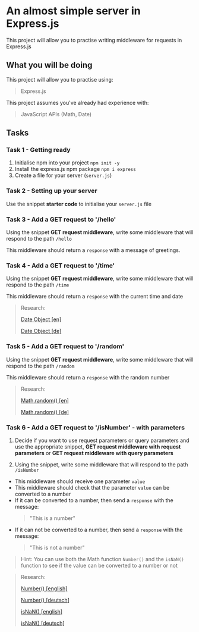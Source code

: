 # An almost simple server in Express.js

This project will allow you to practise writing middleware for requests in Express.js

## What you will be doing

This project will allow you to practise using:

> Express.js

This project assumes you've already had experience with:

> JavaScript APIs (Math, Date)

## Tasks

### Task 1 - Getting ready

1. Initialise npm into your project
   `npm init -y`
2. Install the express.js npm package
   `npm i express`
3. Create a file for your server (`server.js`)

### Task 2 - Setting up your server

Use the snippet **starter code** to initialise your `server.js` file

### Task 3 - Add a GET request to '/hello'

Using the snippet **GET request middleware**, write some middleware that will respond to the path `/hello`

This middleware should return a `response` with a message of greetings.

### Task 4 - Add a GET request to '/time'

Using the snippet **GET request middleware**, write some middleware that will respond to the path `/time`

This middleware should return a `response` with the current time and date

> Research:
> 
> [Date Object [en]](https://developer.mozilla.org/en-US/docs/Web/JavaScript/Reference/Global_Objects/Date)
> 
> [Date Object [de]](https://developer.mozilla.org/de/docs/Web/JavaScript/Reference/Global_Objects/Date)

### Task 5 - Add a GET request to '/random'

Using the snippet **GET request middleware**, write some middleware that will respond to the path `/random`

This middleware should return a `response` with the random number

> Research:
>
> [Math.random() [en]](https://developer.mozilla.org/en-US/docs/Web/JavaScript/Reference/Global_Objects/Math/random)
>
> [Math.random() [de]](https://developer.mozilla.org/de/docs/Web/JavaScript/Reference/Global_Objects/Math/random)

### Task 6 - Add a GET request to '/isNumber' - with parameters

1. Decide if you want to use request parameters or query parameters and use the appropriate snippet,  **GET request middleware with request parameters** or **GET request middleware with query parameters**

2. Using the snippet, write some middleware that will respond to the path `/isNumber`

- This middleware should receive one parameter `value`
- This middleware should check that the parameter `value` can be converted to a number
- If it can be converted to a number, then send a `response` with the message:
   > "This is a number"
- If it can not be converted to a number, then send a `response` with the message:
   > "This is not a number"

> Hint: You can use both the Math function `Number()` and the `isNaN()` function to see if the value can be converted to a number or not

> Research:
>
> [Number() [english]](https://developer.mozilla.org/en-US/docs/Web/JavaScript/Reference/Global_Objects/Number)
>
> [Number() [deutsch]](https://developer.mozilla.org/de/docs/Web/JavaScript/Reference/Global_Objects/Number)
> 
> [isNaN() [english]](https://developer.mozilla.org/en-US/docs/Web/JavaScript/Reference/Global_Objects/isNaN)
> 
> [isNaN() [deutsch]](https://developer.mozilla.org/de/docs/Web/JavaScript/Reference/Global_Objects/isNaN)
